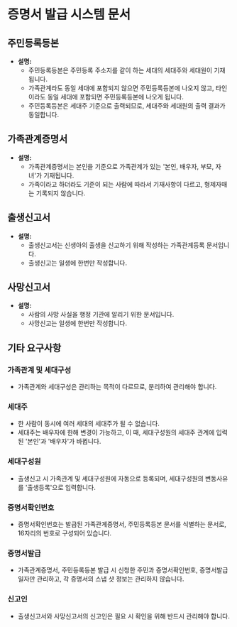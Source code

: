 # 증명서 발급 시스템 문서

## 주민등록등본

- **설명:**
    - 주민등록등본은 주민등록 주소지를 같이 하는 세대의 세대주와 세대원이 기재됩니다.
    - 가족관계라도 동일 세대에 포함되지 않으면 주민등록등본에 나오지 않고, 타인이라도 동일 세대에 포함되면 주민등록등본에 나오게 됩니다.
    - 주민등록등본은 세대주 기준으로 출력되므로, 세대주와 세대원의 출력 결과가 동일합니다.

## 가족관계증명서

- **설명:**
    - 가족관계증명서는 본인을 기준으로 가족관계가 있는 '본인, 배우자, 부모, 자녀'가 기재됩니다.
    - 가족이라고 하더라도 기준이 되는 사람에 따라서 기재사항이 다르고, 형제자매는 기록되지 않습니다.

## 출생신고서

- **설명:**
    - 출생신고서는 신생아의 출생을 신고하기 위해 작성하는 가족관계등록 문서입니다.
    - 출생신고는 일생에 한번만 작성합니다.

## 사망신고서

- **설명:**
    - 사람의 사망 사실을 행정 기관에 알리기 위한 문서입니다.
    - 사망신고는 일생에 한번만 작성합니다.

## 기타 요구사항

### 가족관계 및 세대구성

- 가족관계와 세대구성은 관리하는 목적이 다르므로, 분리하여 관리해야 합니다.

### 세대주

- 한 사람이 동시에 여러 세대의 세대주가 될 수 없습니다.
- 세대주는 배우자에 한해 변경이 가능하고, 이 때, 세대구성원의 세대주 관계에 입력된 '본인'과 '배우자'가 바뀝니다.

### 세대구성원

- 출생신고 시 가족관계 및 세대구성원에 자동으로 등록되며, 세대구성원의 변동사유를 '출생등록'으로 입력합니다.

### 증명서확인번호

- 증명서확인번호는 발급된 가족관계증명서, 주민등록등본 문서를 식별하는 문서로, 16자리의 번호로 구성되어 있습니다.

### 증명서발급

- 가족관계증명서, 주민등록등본 발급 시 신청한 주민과 증명서확인번호, 증명서발급일자만 관리하고, 각 증명서의 스냅 샷 정보는 관리하지 않습니다.

### 신고인

- 출생신고서와 사망신고서의 신고인은 필요 시 확인을 위해 반드시 관리해야 합니다.